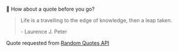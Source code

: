 📣 How about a quote before you go?

> Life is a travelling to the edge of knowledge, then a leap taken.
>
> <p>- Laurence J. Peter</p>

Quote requested from [Random Quotes API](https://github.com/lukePeavey/quotable)
